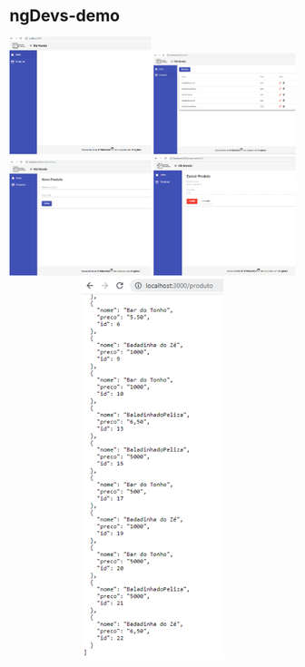 # ngDevs-demo

<p align="center">
<img src="https://github.com/rogeriopelizari/ngDevs-demo/blob/master/.github/previews/01-dashboard.png" width="250" title="Dashboard">
<img src="https://github.com/rogeriopelizari/ngDevs-demo/blob/master/.github/previews/02-product.png" width="250" title="Crud-Product">
<img src="https://github.com/rogeriopelizari/ngDevs-demo/blob/master/.github/previews/03-add-product.png" width="250" title="Add-Product">
<img src="https://github.com/rogeriopelizari/ngDevs-demo/blob/master/.github/previews/05-delete-product.png" width="250" title="Delete-Product">
<img src="https://github.com/rogeriopelizari/ngDevs-demo/blob/master/.github/previews/06-backend-jsonserver.png" width="250" title="Backend-JsonServer">
</p>
